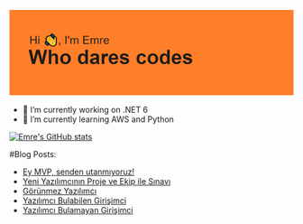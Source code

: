 ![MasterHead](https://github.com/emert117/emert117/blob/main/header.png)

- 🔭 I’m currently working on .NET 6 
- 🌱 I’m currently learning AWS and Python

[![Emre's GitHub stats](https://github-readme-stats.vercel.app/api?username=emert117)](https://github.com/anuraghazra/github-readme-stats)

#Blog Posts:
<!-- BLOG-POST-LIST:START -->
- [Ey MVP, senden utanmıyoruz!](https://www.saascommando.com/2022/03/ey-mvp-senden-utanmyoruz.html)
- [Yeni Yazılımcının Proje ve Ekip ile Sınavı](https://www.saascommando.com/2022/02/yeni-yazlmcnn-proje-ve-ekip-ilesnav.html)
- [Görünmez Yazılımcı](https://www.saascommando.com/2022/01/gorunmez-yazlmc.html)
- [Yazılımcı Bulabilen Girişimci](https://www.saascommando.com/2021/12/yazlmc-bulabilen-girisimci.html)
- [Yazılımcı Bulamayan Girişimci](https://www.saascommando.com/2021/11/yazlmc-bulamayan-girisimci.html)
<!-- BLOG-POST-LIST:END -->
